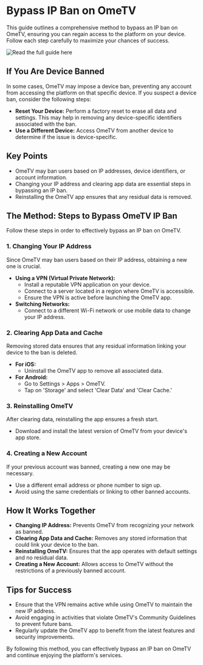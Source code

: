 <h1>Bypass IP Ban on OmeTV</h1>
<p>This guide outlines a comprehensive method to bypass an IP ban on OmeTV, ensuring you can regain access to the platform on your device. Follow each step carefully to maximize your chances of success.</p>
<img src="https://img.shields.io/badge/Read%20the%20full%20guide%20here-blue?style=for-the-badge" alt="Read the full guide here" onclick="window.location.href='https://slothytech.com/ip-ban/'" style="cursor: pointer;">

<h2>If You Are Device Banned</h2>
<p>In some cases, OmeTV may impose a device ban, preventing any account from accessing the platform on that specific device. If you suspect a device ban, consider the following steps:</p>
<ul>
    <li><strong>Reset Your Device:</strong> Perform a factory reset to erase all data and settings. This may help in removing any device-specific identifiers associated with the ban.</li>
    <li><strong>Use a Different Device:</strong> Access OmeTV from another device to determine if the issue is device-specific.</li>
</ul>

<h2>Key Points</h2>
<ul>
    <li>OmeTV may ban users based on IP addresses, device identifiers, or account information.</li>
    <li>Changing your IP address and clearing app data are essential steps in bypassing an IP ban.</li>
    <li>Reinstalling the OmeTV app ensures that any residual data is removed.</li>
</ul>

<h2>The Method: Steps to Bypass OmeTV IP Ban</h2>
<p>Follow these steps in order to effectively bypass an IP ban on OmeTV.</p>

<h3>1. Changing Your IP Address</h3>
<p>Since OmeTV may ban users based on their IP address, obtaining a new one is crucial.</p>
<ul>
    <li><strong>Using a VPN (Virtual Private Network):</strong>
        <ul>
            <li>Install a reputable VPN application on your device.</li>
            <li>Connect to a server located in a region where OmeTV is accessible.</li>
            <li>Ensure the VPN is active before launching the OmeTV app.</li>
        </ul>
    </li>
    <li><strong>Switching Networks:</strong>
        <ul>
            <li>Connect to a different Wi-Fi network or use mobile data to change your IP address.</li>
        </ul>
    </li>
</ul>

<h3>2. Clearing App Data and Cache</h3>
<p>Removing stored data ensures that any residual information linking your device to the ban is deleted.</p>
<ul>
    <li><strong>For iOS:</strong>
        <ul>
            <li>Uninstall the OmeTV app to remove all associated data.</li>
        </ul>
    </li>
    <li><strong>For Android:</strong>
        <ul>
            <li>Go to Settings > Apps > OmeTV.</li>
            <li>Tap on 'Storage' and select 'Clear Data' and 'Clear Cache.'</li>
        </ul>
    </li>
</ul>

<h3>3. Reinstalling OmeTV</h3>
<p>After clearing data, reinstalling the app ensures a fresh start.</p>
<ul>
    <li>Download and install the latest version of OmeTV from your device's app store.</li>
</ul>

<h3>4. Creating a New Account</h3>
<p>If your previous account was banned, creating a new one may be necessary.</p>
<ul>
    <li>Use a different email address or phone number to sign up.</li>
    <li>Avoid using the same credentials or linking to other banned accounts.</li>
</ul>

<h2>How It Works Together</h2>
<ul>
    <li><strong>Changing IP Address:</strong> Prevents OmeTV from recognizing your network as banned.</li>
    <li><strong>Clearing App Data and Cache:</strong> Removes any stored information that could link your device to the ban.</li>
    <li><strong>Reinstalling OmeTV:</strong> Ensures that the app operates with default settings and no residual data.</li>
    <li><strong>Creating a New Account:</strong> Allows access to OmeTV without the restrictions of a previously banned account.</li>
</ul>

<h2>Tips for Success</h2>
<ul>
    <li>Ensure that the VPN remains active while using OmeTV to maintain the new IP address.</li>
    <li>Avoid engaging in activities that violate OmeTV's Community Guidelines to prevent future bans.</li>
    <li>Regularly update the OmeTV app to benefit from the latest features and security improvements.</li>
</ul>

<p>By following this method, you can effectively bypass an IP ban on OmeTV and continue enjoying the platform's services.</p>
